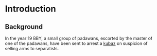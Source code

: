 # Introduction

## Background
In the year 19 BBY, a small group of padawans, escorted by the master of one of the padawans, have been sent to arrest a
 [kubaz](https://github.com/efortner/force-and-destiny-1/blob/main/game/characters/hao_norlove.md) on suspicion of
 selling arms to separatists.

